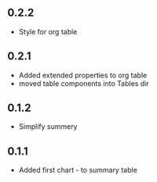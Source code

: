 ## 0.2.2

* Style for org table

## 0.2.1

* Added extended properties to org table
* moved table components into Tables dir

## 0.1.2 

* Simplify summery

## 0.1.1

* Added first chart - to summary table